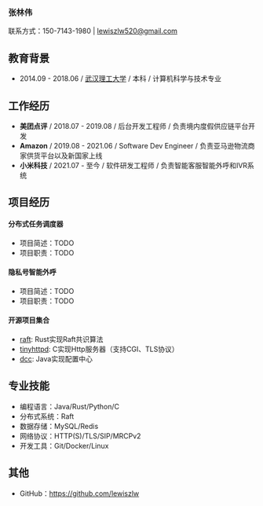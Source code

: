 ### 张林伟

联系方式：150-7143-1980 | lewiszlw520@gmail.com

## 教育背景
- 2014.09 - 2018.06 / [武汉理工大学](https://en.wikipedia.org/wiki/Wuhan_University_of_Technology) / 本科 / 计算机科学与技术专业

## 工作经历
- **美团点评** / 2018.07 - 2019.08 / 后台开发工程师 / 负责境内度假供应链平台开发
- **Amazon** / 2019.08 - 2021.06 / Software Dev Engineer / 负责亚马逊物流商家供货平台以及新国家上线
- **小米科技** / 2021.07 - 至今 / 软件研发工程师 / 负责智能客服智能外呼和IVR系统

## 项目经历

#### 分布式任务调度器
- 项目简述：TODO
- 项目职责：TODO

#### 隐私号智能外呼
- 项目简述：TODO
- 项目职责：TODO

#### 开源项目集合
- [raft](https://github.com/lewiszlw/raft): Rust实现Raft共识算法
- [tinyhttpd](https://github.com/lewiszlw/tinyhttpd): C实现Http服务器（支持CGI、TLS协议）
- [dcc](https://github.com/lewiszlw/dcc): Java实现配置中心

## 专业技能
- 编程语言：Java/Rust/Python/C
- 分布式系统：Raft
- 数据存储：MySQL/Redis
- 网络协议：HTTP(S)/TLS/SIP/MRCPv2
- 开发工具：Git/Docker/Linux

## 其他
- GitHub：https://github.com/lewiszlw